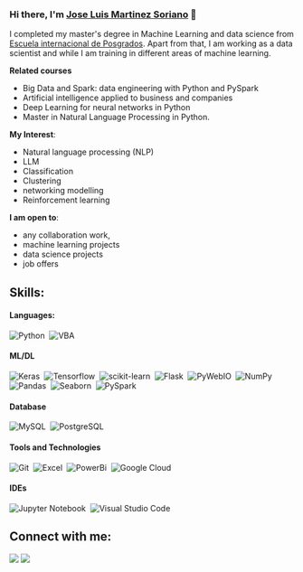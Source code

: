 ### Hi there, I'm [Jose Luis Martinez Soriano](https://github.com/Zauler) 👋

I completed my master's degree in Machine Learning and data science from [Escuela internacional de Posgrados](https://eiposgrados.com). Apart from that, I am working as a data scientist and while I am training in different areas of machine learning.

**Related courses** 
- Big Data and Spark: data engineering with Python and PySpark
- Artificial intelligence applied to business and companies
- Deep Learning for neural networks in Python
- Master in Natural Language Processing in Python.


**My Interest**:
- Natural language processing (NLP)
- LLM
- Classification
- Clustering
- networking modelling 
- Reinforcement learning

 **I am open to**:

- any collaboration work,
- machine learning projects
- data science projects
- job offers



## Skills:

#### Languages:

![Python](https://img.shields.io/badge/Python-3776AB?style=for-the-badge&logo=python&logoColor=white)&nbsp;
![VBA](https://img.shields.io/badge/VBA-121011?style=for-the-badge&logo=gnu-bash&logoColor=white)&nbsp;


#### ML/DL

![Keras](https://img.shields.io/badge/keras-FF6F00?style=for-the-badge&logo=keras)&nbsp;
![Tensorflow](https://img.shields.io/badge/TensorFlow-FF6F00?style=for-the-badge&logo=tensorflow&logoColor=white)&nbsp;
![scikit-learn](https://img.shields.io/badge/scikit--learn-%23F7931E.svg?style=for-the-badge&logo=scikit-learn&logoColor=white)&nbsp;
![Flask](https://img.shields.io/badge/Flask-005571?style=for-the-badge&logo=flask)&nbsp;
![PyWebIO](https://img.shields.io/badge/PyWebIO-005571?style=for-the-badge&logo=fastapi)&nbsp;
![NumPy](https://img.shields.io/badge/numpy-%23013243.svg?style=for-the-badge&logo=numpy&logoColor=white)&nbsp;
![Pandas](https://img.shields.io/badge/pandas-%23150458.svg?style=for-the-badge&logo=pandas&logoColor=white)&nbsp;
![Seaborn](https://img.shields.io/badge/Seaborn-%233F4F75.svg?style=for-the-badge&logo=plotly&logoColor=white)&nbsp;
![PySpark](https://img.shields.io/badge/PySpark-005571?style=for-the-badge&logo=apachespark)&nbsp;


#### Database

![MySQL](https://img.shields.io/badge/MySQL-00000F?style=for-the-badge&logo=mysql&logoColor=white)&nbsp;
![PostgreSQL](https://img.shields.io/badge/PostgreSQL-316192?style=for-the-badge&logo=postgresql&logoColor=white)&nbsp;

#### Tools and Technologies


![Git](https://img.shields.io/badge/GIT-E44C30?style=for-the-badge&logo=git&logoColor=white)&nbsp;
![Excel](https://img.shields.io/badge/Excel-005571?style=for-the-badge&logo=microsoftexcel)&nbsp;
![PowerBi](https://img.shields.io/badge/PowerBi-005571?style=for-the-badge&logo=powerbi)&nbsp;
![Google Cloud](https://img.shields.io/badge/Google_Cloud-4285F4?style=flat&logo=google-cloud&logoColor=white)&nbsp; 

#### IDEs

![Jupyter Notebook](https://img.shields.io/badge/jupyter-%23FA0F00.svg?style=for-the-badge&logo=jupyter&logoColor=white)&nbsp;
![Visual Studio Code](https://img.shields.io/badge/Visual%20Studio%20Code-0078d7.svg?style=for-the-badge&logo=visual-studio-code&logoColor=white)&nbsp;



## Connect with me:

<p align = "center">

[<img src ="https://img.shields.io/badge/website-%23.svg?&style=for-the-badge&logo=www&logoColor=white%22&color=black">](https://github.com/Zauler)
[<img src="https://img.shields.io/badge/linkedin-%2312100E.svg?&style=for-the-badge&logo=linkedin&logoColor=white&color=black" />](https://es.linkedin.com/in/jose-luis-martinez-soriano-14b737115)

</p>

<!--
**themlphdstudent/themlphdstudent** is a ✨ _special_ ✨ repository because its `README.md` (this file) appears on your GitHub profile.
